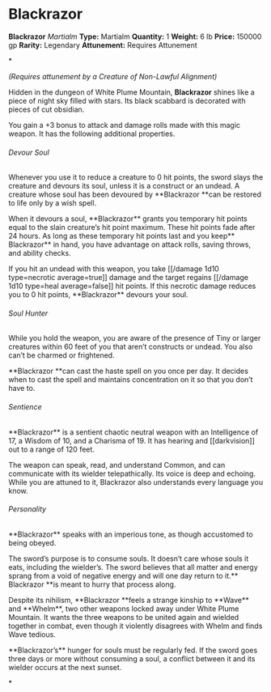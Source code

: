 # Blackrazor

**Blackrazor**
_Martialm_
**Type:** Martialm
**Quantity:** 1
**Weight:** 6 lb
**Price:** 150000 gp
**Rarity:** Legendary
**Attunement:** Requires Attunement

*<div class="item-attunement"><i>(Requires attunement by a Creature of Non-Lawful Alignment)</i><p class="Core-Styles_Core-Body">Hidden in the dungeon of White Plume Mountain, **<span class="Serif-Character-Style_Italic-Serif">Blackrazor</span>** shines like a piece of night sky filled with stars. Its black scabbard is decorated with pieces of cut<span class="No-Break"> obsidian.</span></p>
<p class="Core-Styles_Core-Body">You gain a +3 bonus to attack and damage rolls made with this magic weapon. It has the following additional p<span class="No-Break">roperties.</span></p>
<h6 class="Core-Styles_Core-Body"><span class="Serif-Character-Style_Inline-Subhead-Serif">Devour Soul</span></h6>
<p class="Core-Styles_Core-Body">Whenever you use it to reduce a creature to 0 hit points, the sword slays the creature and devours its soul, unless it is a construct or an undead. A creature whose soul has been devoured by **<span class="Serif-Character-Style_Italic-Serif">Blackrazor </span>**can be restored to life only by a <span class="Serif-Character-Style_Italic-Serif">w</span><span class="No-Break"><span class="Serif-Character-Style_Italic-Serif">ish</span></span><span class="No-Break"> spell.</span></p>
<p class="Core-Styles_Core-Body">When it devours a soul, **<span class="Serif-Character-Style_Italic-Serif">Blackrazor</span>** grants you temporary hit points equal to the slain creature’s hit point maximum. These hit points fade after 24 hours. As long as these temporary hit points last and you keep**<span class="Serif-Character-Style_Italic-Serif"> Blackrazor</span>** in hand, you have advantage on attack rolls, saving throws, and abili<span class="No-Break">ty checks.</span></p>
<p class="Core-Styles_Core-Body">If you hit an undead with this weapon, you take  [[/damage 1d10 type=necrotic average=true]] damage and the target regains [[/damage 1d10 type=heal average=false]] hit points. If this necrotic damage reduces you to 0 hit points, **<span class="Serif-Character-Style_Italic-Serif">Blackrazor</span>** devours <span class="No-Break">your soul.</span></p>
<h6 class="Core-Styles_Core-Body"><span class="Serif-Character-Style_Inline-Subhead-Serif">Soul Hunter</span></h6>
<p class="Core-Styles_Core-Body">While you hold the weapon, you are aware of the presence of Tiny or larger creatures within 60 feet of you that aren’t constructs or undead. You also can’t be charmed or f<span class="No-Break">rightened.</span></p>
<p class="Core-Styles_Core-Body">**<span class="Serif-Character-Style_Italic-Serif">Blackrazor</span> **can cast the <span class="Serif-Character-Style_Italic-Serif">haste</span> spell on you once per day. It decides when to cast the spell and maintains concentration on it so that you don’<span class="No-Break">t have to.</span></p>
<h6 class="Core-Styles_Core-Body"><span class="Serif-Character-Style_Inline-Subhead-Serif">Sentience</span></h6>
<p class="Core-Styles_Core-Body">**<span class="Serif-Character-Style_Italic-Serif">Blackrazor</span>** is a sentient chaotic neutral weapon with an Intelligence of 17, a Wisdom of 10, and a Charisma of 19. It has hearing and [[darkvision]] out to a range of<span class="No-Break"> 120 feet.</span></p>
<p class="Core-Styles_Core-Body">The weapon can speak, read, and understand Common, and can communicate with its wielder telepathically. Its voice is deep and echoing. While you are attuned to it, <span class="Serif-Character-Style_Italic-Serif">Blackrazor</span> also understands every language<span class="No-Break"> you know.</span></p>
<h6 class="Core-Styles_Core-Body"><span class="Serif-Character-Style_Inline-Subhead-Serif">Personality</span></h6>
<p class="Core-Styles_Core-Body">**<span class="Serif-Character-Style_Italic-Serif">Blackrazor</span>** speaks with an imperious tone, as though accustomed to bei<span class="No-Break">ng obeyed.</span></p>
<p class="Core-Styles_Core-Body">The sword’s purpose is to consume souls. It doesn’t care whose souls it eats, including the wielder’s. The sword believes that all matter and energy sprang from a void of negative energy and will one day return to it.**<span class="Serif-Character-Style_Italic-Serif"> Blackrazor</span> **is meant to hurry that proc<span class="No-Break">ess along.</span></p>
<p class="Core-Styles_Core-Body">Despite its nihilism, **<span class="Serif-Character-Style_Italic-Serif">Blackrazor</span> **feels a strange kinship to **<span class="Serif-Character-Style_Italic-Serif">Wave</span>** and **<span class="Serif-Character-Style_Italic-Serif">Whelm</span>**, two other weapons locked away under White Plume Mountain. It wants the three weapons to be united again and wielded together in combat, even though it violently disagrees with <span class="Serif-Character-Style_Italic-Serif">Whelm</span> and finds <span class="Serif-Character-Style_Italic-Serif">Wav</span><span class="No-Break"><span class="Serif-Character-Style_Italic-Serif">e</span></span><span class="No-Break"> tedious.</span></p>
<p class="Core-Styles_Core-Body">**<span class="Serif-Character-Style_Italic-Serif">Blackrazor</span>’s** hunger for souls must be regularly fed. If the sword goes three days or more without consuming a soul, a conflict between it and its wielder occurs at the ne<span class="No-Break">xt sunset.</span></p>*